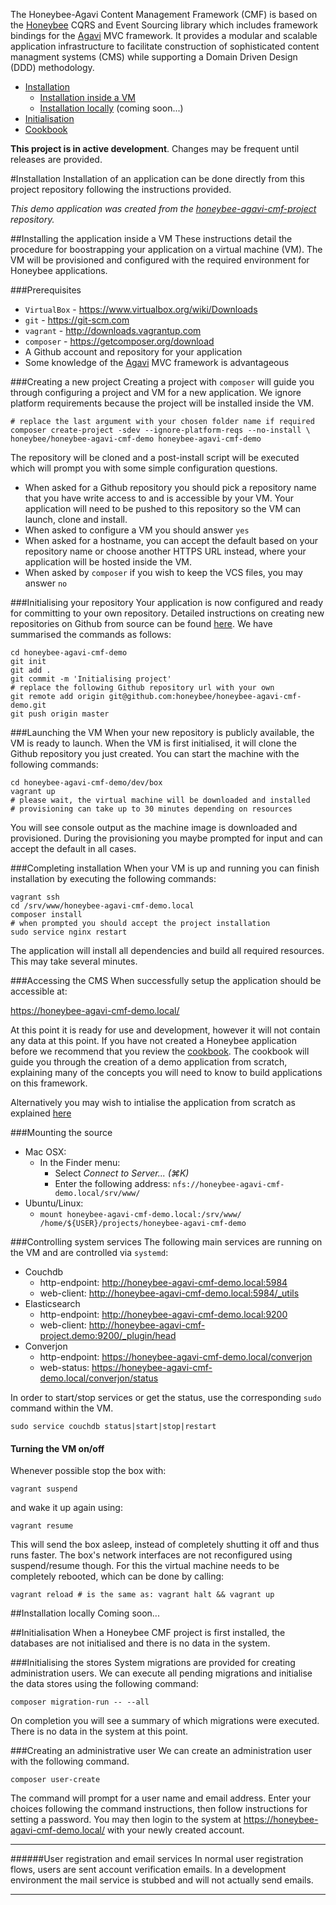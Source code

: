 The Honeybee-Agavi Content Management Framework (CMF) is based on the [Honeybee][1] CQRS and Event Sourcing library which includes framework bindings for the [Agavi][2] MVC framework. It provides a modular and scalable application infrastructure to facilitate construction of sophisticated content managment systems (CMS) while supporting a Domain Driven Design (DDD) methodology.

 * [Installation](#installation)
   * [Installation inside a VM](#installing-the-application-inside-a-vm)
   * [Installation locally](#installation-locally) (coming soon...)
 * [Initialisation](#initialisation)
 * [Cookbook][5]

**This project is in active development**. Changes may be frequent until releases are provided.

#Installation
Installation of an application can be done directly from this project repository following the instructions provided. 

*This demo application was created from the [honeybee-agavi-cmf-project][3] repository.*

##Installing the application inside a VM
These instructions detail the procedure for boostrapping your application on a virtual machine (VM).  The VM will be provisioned and configured with the required environment for Honeybee applications.

###Prerequisites
 * `VirtualBox` - https://www.virtualbox.org/wiki/Downloads
 * `git` - https://git-scm.com
 * `vagrant` - http://downloads.vagrantup.com
 * `composer` - https://getcomposer.org/download
 * A Github account and repository for your application
 * Some knowledge of the [Agavi][2] MVC framework is advantageous

###Creating a new project
Creating a project with `composer` will guide you through configuring a project and VM for a new application. We ignore platform requirements because the project will be installed inside the VM.

```shell
# replace the last argument with your chosen folder name if required
composer create-project -sdev --ignore-platform-reqs --no-install \
honeybee/honeybee-agavi-cmf-demo honeybee-agavi-cmf-demo
```

The repository will be cloned and a post-install script will be executed which will prompt you with some simple configuration questions.

 * When asked for a Github repository you should pick a repository name that you have write access to and is accessible by your VM. Your application will need to be pushed to this repository so the VM can launch, clone and install.
 * When asked to configure a VM you should answer `yes`
 * When asked for a hostname, you can accept the default based on your repository name or choose another HTTPS URL instead, where your application will be hosted inside the VM.
 * When asked by `composer` if you wish to keep the VCS files, you may answer `no`

###Initialising your repository
Your application is now configured and ready for committing to your own repository. Detailed instructions on creating new repositories on Github from source can be found [here][4]. We have summarised the commands as follows:

```shell
cd honeybee-agavi-cmf-demo
git init
git add .
git commit -m 'Initialising project'
# replace the following Github repository url with your own
git remote add origin git@github.com:honeybee/honeybee-agavi-cmf-demo.git
git push origin master
```

###Launching the VM
When your new repository is publicly available, the VM is ready to launch. When the VM is first initialised, it will clone the Github repository you just created. You can start the machine with the following commands:

```shell
cd honeybee-agavi-cmf-demo/dev/box
vagrant up
# please wait, the virtual machine will be downloaded and installed
# provisioning can take up to 30 minutes depending on resources
```

You will see console output as the machine image is downloaded and provisioned. During the provisioning you maybe prompted for input and can accept the default in all cases.

###Completing installation
When your VM is up and running you can finish installation by executing the following commands:

```shell
vagrant ssh
cd /srv/www/honeybee-agavi-cmf-demo.local
composer install 
# when prompted you should accept the project installation
sudo service nginx restart
```

The application will install all dependencies and build all required resources. This may take several minutes.

###Accessing the CMS
When successfully setup the application should be accessible at: 

https://honeybee-agavi-cmf-demo.local/ 

At this point it is ready for use and development, however it will not contain any data at this point. If you have not created a Honeybee application before we recommend that you review the [cookbook][5]. The cookbook will guide you through the creation of a demo application from scratch, explaining many of the concepts you will need to know to build applications on this framework.

Alternatively you may wish to intialise the application from scratch as explained [here](#initialisation)

###Mounting the source

 * Mac OSX:
    * In the Finder menu:
      * Select *Connect to Server... (⌘K)*
      * Enter the following address: `nfs://honeybee-agavi-cmf-demo.local/srv/www/`
 * Ubuntu/Linux:
   * `mount honeybee-agavi-cmf-demo.local:/srv/www/ /home/${USER}/projects/honeybee-agavi-cmf-demo`

###Controlling system services
The following main services are running on the VM and are controlled via `systemd`:

 * Couchdb
   * http-endpoint: http://honeybee-agavi-cmf-demo.local:5984
   * web-client: http://honeybee-agavi-cmf-demo.local:5984/_utils
 * Elasticsearch
   * http-endpoint: http://honeybee-agavi-cmf-demo.local:9200
   * web-client: http://honeybee-agavi-cmf-project.demo:9200/_plugin/head
 * Converjon
   * http-endpoint: https://honeybee-agavi-cmf-demo.local/converjon
   * web-status: https://honeybee-agavi-cmf-demo.local/converjon/status
 
In order to start/stop services or get the status, use the corresponding `sudo` command within the VM.

```shell
sudo service couchdb status|start|stop|restart
```

#### Turning the VM on/off
Whenever possible stop the box with:

```shell
vagrant suspend
```

and wake it up again using:

```shell
vagrant resume
```

This will send the box asleep, instead of completely shutting it off and thus runs faster. The box's network interfaces are not reconfigured using suspend/resume though. For this the virtual machine needs to be completely rebooted, which can be done by calling:

```shell
vagrant reload # is the same as: vagrant halt && vagrant up
```

##Installation locally
Coming soon...

##Initialisation
When a Honeybee CMF project is first installed, the databases are not initialised and there is no data in the system.

###Initialising the stores
System migrations are provided for creating administration users. We can execute all pending migrations and initialise the data stores using the following command:

```shell
composer migration-run -- --all
```

On completion you will see a summary of which migrations were executed. There is no data in the system at this point.

###Creating an administrative user
We can create an administration user with the following command.

```shell
composer user-create
```

The command will prompt for a user name and email address. Enter your choices following the command instructions, then follow instructions for setting a password. You may then login to the system at https://honeybee-agavi-cmf-demo.local/ with your newly created account.

---
######User registration and email services
In normal user registration flows, users are sent account verification emails. In a development environment the mail service is stubbed and will not actually send emails.

---

[1]: https://github.com/honeybee/honeybee
[2]: https://github.com/agavi/agavi
[3]: https://github.com/honeybee/honeybee-agavi-cmf-project
[4]: https://help.github.com/articles/adding-an-existing-project-to-github-using-the-command-line
[5]: ./cookbook/README.md
